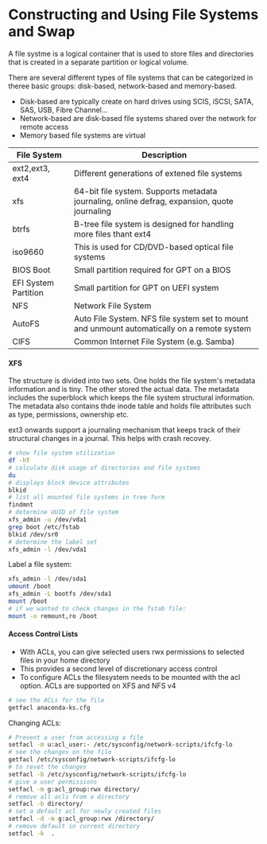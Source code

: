 # Constructing and Using File Systems and Swap

A file systme is a logical container that is used to store files and directories that is created in a separate partition or logical volume. 

There are several different types of file systems that can be categorized in theree basic groups: disk-based, network-based and memory-based. 

* Disk-based are typically create on hard drives using SCIS, iSCSI, SATA, SAS, USB, Fibre Channel...
* Network-based are disk-based file systems shared over the network for remote access
* Memory based file systems are virtual

| File System | Description | 
| --- | --- | 
| ext2,ext3, ext4 | Different generations of extened file systems | 
| xfs | 64-bit file system. Supports metadata journaling, online defrag, expansion, quote journaling |
| btrfs | B-tree file system is designed for handling more files thant ext4 |
| iso9660 | This is used for CD/DVD-based optical file systems | 
| BIOS Boot | Small partition required for GPT on a BIOS | 
| EFI System Partition | Small partition for GPT on UEFI system | 
| NFS | Network File System |
| AutoFS | Auto File System. NFS file system set to mount and unmount automatically on a remote system | 
| CIFS | Common Internet File System (e.g. Samba) |


#### XFS

The structure is divided into two sets. One holds the file system's metadata information and is tiny. The other stored the actual data. The metadata includes the  superblock which keeps the file system structural information. The metadata also contains thde inode table and holds file attributes such as type, permissions, ownership etc. 

ext3 onwards support a journaling mechanism that keeps track of their structural changes in a journal. This helps with crash recovey. 

```bash
# show file system utilization
df -hT
# calculate disk usage of directories and file systems
du
# displays block device attributes
blkid
# list all mounted file systems in tree form
findmnt
# determine UUID of file system 
xfs_admin -u /dev/vda1
grep boot /etc/fstab
blkid /dev/sr0
# determine the label set 
xfs_admin -l /dev/vda1
```

Label a file system:

```bash
xfs_admin -l /dev/sda1
umount /boot
xfs_admin -L bootfs /dev/sda1
mount /boot
# if we wanted to check changes in the fstab file:
mount -o remount,ro /boot
```

#### Access Control Lists

* With ACLs, you can give selected users rwx permissions to selected files in your home directory
* This provides a second level of discretionary access control
* To configure ACLs the filesystem needs to be mounted with the acl option. ACLs are supported on XFS and NFS v4

```bash
# see the ACLs for the file 
getfacl anaconda-ks.cfg
```

Changing ACLs: 

```bash
# Prevent a user from accessing a file
setfacl -m u:acl_user:- /etc/sysconfig/network-scripts/ifcfg-lo
# see the changes on the file 
getfacl /etc/sysconfig/network-scripts/ifcfg-lo
# to revet the changes
setfacl -b /etc/sysconfig/network-scripts/ifcfg-lo
# give a user permissions
setfacl -m g:acl_group:rwx directory/
# remove all acls from a directory
setfacl -b directory/
# set a default acl for newly created files
setfacl -d -m g:acl_group:rwx /directory/
# remove default in current directory
setfacl -k  .
````

